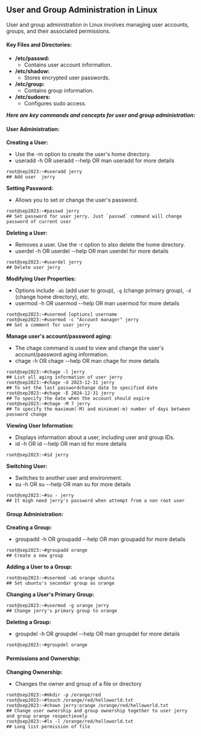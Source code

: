 ## User and Group Administration in Linux
User and group administration in Linux involves managing user accounts, groups, and their associated permissions.

#### Key Files and Directories:
- **/etc/passwd:**
  - Contains user account information.
- **/etc/shadow:**
  - Stores encrypted user passwords.
- **/etc/group:**
  - Contains group information.
- **/etc/sudoers:**
  - Configures sudo access.

**_Here are key commands and concepts for user and group administration:_**

#### User Administration:
**Creating a User:**
- Use the -m option to create the user's home directory.
- useradd -h OR useradd --help OR man useradd for more details
```
root@sep2023:~#useradd jerry                                             ## Add user  jerry
```
**Setting Password:**
- Allows you to set or change the user's password.
```
root@sep2023:~#passwd jerry                                              ## Set password for user jerry. Just `passwd` command will change password of current user
```
**Deleting a User:**
- Removes a user. Use the -r option to also delete the home directory.
- userdel -h OR userdel --help OR man userdel for more details
```
root@sep2023:~#userdel jerry                                             ## Delete user jerry
```
**Modifying User Properties:**
- Options include `-aG` (add user to group), `-g` (change primary group), `-d` (change home directory), etc.
- usermod -h OR usermod --help OR man usermod for more details
```
root@sep2023:~#usermod [options] username
root@sep2023:~#usermod -c "Account manager" jerry                        ## Set a comment for user jerry
```
**Manage user's account/password aging:**
- The chage command is used to view and change the user's account/password aging information.
- chage -h OR chage --help OR man chage for more details
```
root@sep2023:~#chage -l jerry                                            ## List all aging information of user jerry
root@sep2023:~#chage -d 2023-12-31 jerry                                 ## To set the last passwordchange date to specified date
root@sep2023:~#chage -E 2024-12-31 jerry                                 ## To specify the date when the account should expire
root@sep2023:~#chage -M 7 jerry                                          ## To specify the maximum(-M) and minimum(-m) number of days between password change
```
**Viewing User Information:**
- Displays information about a user, including user and group IDs.
- id -h OR id --help OR man id for more details
```
root@sep2023:~#id jerry
```
**Switching User:**
- Switches to another user and environment.
- su -h OR su --help OR man su for more details
```
root@sep2023:~#su - jerry                                               ## It migh need jerry's password when attempt from a non root user
```
#### Group Administration:
**Creating a Group:**
- groupadd -h OR groupadd --help OR man groupadd for more details
```
root@sep2023:~#groupadd orange                                         ## Create a new group
```
**Adding a User to a Group:**
```
root@sep2023:~#usermod -aG orange ubuntu                               ## Set ubuntu's secondar group as orange
```
**Changing a User's Primary Group:**
```
root@sep2023:~#usermod -g orange jerry                                 ## Change jerry's primary group to orange
```
**Deleting a Group:**
- groupdel -h OR groupdel --help OR man groupdel for more details
```
root@sep2023:~#groupdel orange
```
#### Permissions and Ownership:
**Changing Ownership:**
- Changes the owner and group of a file or directory
```
root@sep2023:~#mkdir -p /orange/red
root@sep2023:~#touch /orange/red/helloworld.txt
root@sep2023:~#chown jerry:orange /orange/red/helloworld.txt         ## Change user ownership and group ownership together to user jerry and group orange respectievely
root@sep2023:~#ls -l /orange/red/helloworld.txt                      ## Long list permission of file 
```

